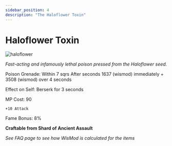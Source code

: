 ```yaml
---
sidebar_position: 4
description: "The Haloflower Toxin"
---
```


# Haloflower Toxin

![haloflower](https://cdn.discordapp.com/attachments/1187552567295758487/1190507672726949888/Haloflower_Toxin.png?ex=65a20dab&is=658f98ab&hm=555d9e7c368b70cde5c55a2f8b16c89f90017a3fbb5a18c3a61662f01d8ca35b&)

<i>Fast-acting and infamously lethal poison pressed from the Haloflower seed.</i>

Poison Grenade: Within 7 sqrs After  seconds 1637 (wismod) immediately + 3508 (wismod) over 4 seconds

Effect on Self: Berserk for 3 seconds

MP Cost: 90

    +10 Attack

Fame Bonus: 8%

**Craftable from Shard of Ancient Assault**

*See FAQ page to see how WisMod is calculated for the items*

